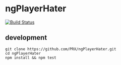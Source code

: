 ngPlayerHater
=============

[![Build Status](https://travis-ci.org/PRX/ngPlayerHater.png?branch=master)](https://travis-ci.org/PRX/ngPlayerHater)

development
-----------

```shell
git clone https://github.com/PRX/ngPlayerHater.git
cd ngPlayerHater
npm install && npm test
```